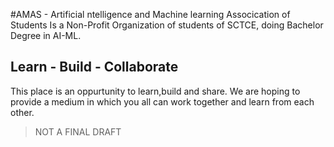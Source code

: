 #AMAS - Artificial ntelligence and Machine learning Assocication of Students
Is a Non-Profit Organization of students of SCTCE, doing Bachelor Degree in AI-ML.

## Learn - Build - Collaborate
This place is an oppurtunity to learn,build and share. We are hoping to provide a medium in which you all can work together and learn from each other.



> NOT A FINAL DRAFT
<!---
amas-sctce/amas-sctce is a ✨ special ✨ repository because its `README.md` (this file) appears on your GitHub profile.
You can click the Preview link to take a look at your changes.
--->
